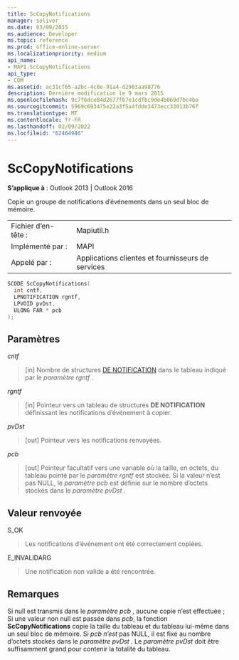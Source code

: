 ```yaml
---
title: ScCopyNotifications
manager: soliver
ms.date: 03/09/2015
ms.audience: Developer
ms.topic: reference
ms.prod: office-online-server
ms.localizationpriority: medium
api_name:
- MAPI.ScCopyNotifications
api_type:
- COM
ms.assetid: ac31cf65-a2bc-4c8e-91a4-d2903aa98776
description: Dernière modification le 9 mars 2015
ms.openlocfilehash: 9c7f6dce84d2677fb7e1cdfbc9de4b069d7bc4ba
ms.sourcegitcommit: 5969c693475e22a3f5a4fdde3473ecc33013b76f
ms.translationtype: MT
ms.contentlocale: fr-FR
ms.lasthandoff: 02/09/2022
ms.locfileid: "62464946"
---
```

# <a name="sccopynotifications"></a>ScCopyNotifications

  
  
**S’applique à** : Outlook 2013 | Outlook 2016 
  
Copie un groupe de notifications d’événements dans un seul bloc de mémoire. 
  
|||
|:-----|:-----|
|Fichier d’en-tête :  <br/> |Mapiutil.h  <br/> |
|Implémenté par :  <br/> |MAPI  <br/> |
|Appelé par :  <br/> |Applications clientes et fournisseurs de services  <br/> |
   
```cpp
SCODE ScCopyNotifications(
  int cntf,
  LPNOTIFICATION rgntf,
  LPVOID pvDst,
  ULONG FAR * pcb
);
```

## <a name="parameters"></a>Paramètres

 _cntf_
  
> [in] Nombre de structures [DE NOTIFICATION](notification.md) dans le tableau indiqué par le  _paramètre rgntf_ . 
    
 _rgntf_
  
> [in] Pointeur vers un tableau de structures **DE NOTIFICATION** définissant les notifications d’événement à copier. 
    
 _pvDst_
  
> [out] Pointeur vers les notifications renvoyées. 
    
 _pcb_
  
> [out] Pointeur facultatif vers une variable où la taille, en octets, du tableau pointé par le  _paramètre rgntf_ est stockée. Si la valeur n’est pas NULL, le  _paramètre pcb_ est définie sur le nombre d’octets stockés dans le _paramètre pvDst_ . 
    
## <a name="return-value"></a>Valeur renvoyée

S_OK
  
> Les notifications d’événement ont été correctement copiées.
    
E_INVALIDARG
  
> Une notification non valide a été rencontrée.
    
## <a name="remarks"></a>Remarques

Si null est transmis dans le _paramètre pcb_ , aucune copie n’est effectuée ; Si une valeur non null est passée dans  _pcb_, la fonction **ScCopyNotifications** copie la taille du tableau et du tableau lui-même dans un seul bloc de mémoire. Si  _pcb n’est_ pas NULL, il est fixé au nombre d’octets stockés dans le _paramètre pvDst_ . Le  _paramètre pvDst_ doit être suffisamment grand pour contenir la totalité du tableau. 
  

